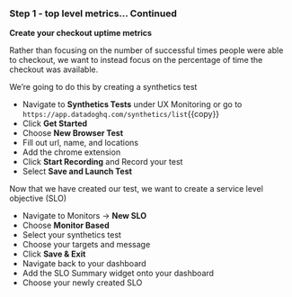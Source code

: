 ### Step 1 - top level metrics… Continued


**Create your checkout uptime metrics**

Rather than focusing on the number of successful times people were able to checkout, we want to instead focus on the percentage of time the checkout was available. 

We’re going to do this by creating a synthetics test 

- Navigate to **Synthetics Tests** under UX Monitoring or go to `https://app.datadoghq.com/synthetics/list`{{copy}}
- Click **Get Started**
- Choose **New Browser Test**
- Fill out url, name, and locations
- Add the chrome extension 
- Click **Start Recording** and Record your test
- Select **Save and Launch Test**

Now that we have created our test, we want to create a service level objective (SLO)

- Navigate to Monitors → **New SLO**
- Choose **Monitor Based**
- Select your synthetics test
- Choose your targets and message
- Click **Save & Exit**
- Navigate back to your dashboard
- Add the SLO Summary widget onto your dashboard
- Choose your newly created SLO
